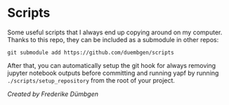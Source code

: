 # Scripts

Some useful scripts that I always end up copying around on my computer. 
Thanks to this repo, they can be included as a submodule in other repos:

```
git submodule add https://github.com/duembgen/scripts
```

After that, you can automatically setup the git hook for always removing jupyter notebook outputs before committing and running yapf by running 
`./scripts/setup_repository` from the root of your project. 

_Created by Frederike Dümbgen_
